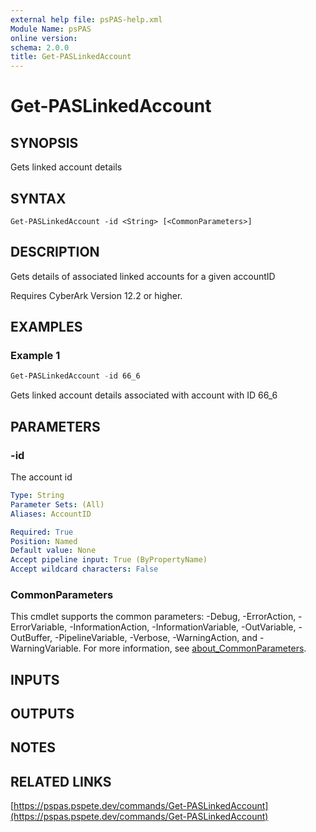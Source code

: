 ```yaml
---
external help file: psPAS-help.xml
Module Name: psPAS
online version:
schema: 2.0.0
title: Get-PASLinkedAccount
---
```


# Get-PASLinkedAccount

## SYNOPSIS
Gets linked account details

## SYNTAX

```
Get-PASLinkedAccount -id <String> [<CommonParameters>]
```

## DESCRIPTION
Gets details of associated linked accounts for a given accountID

Requires CyberArk Version 12.2 or higher.

## EXAMPLES

### Example 1
```powershell
Get-PASLinkedAccount -id 66_6
```

Gets linked account details associated with account with ID 66_6

## PARAMETERS

### -id
The account id

```yaml
Type: String
Parameter Sets: (All)
Aliases: AccountID

Required: True
Position: Named
Default value: None
Accept pipeline input: True (ByPropertyName)
Accept wildcard characters: False
```

### CommonParameters
This cmdlet supports the common parameters: -Debug, -ErrorAction, -ErrorVariable, -InformationAction, -InformationVariable, -OutVariable, -OutBuffer, -PipelineVariable, -Verbose, -WarningAction, and -WarningVariable. For more information, see [about_CommonParameters](http://go.microsoft.com/fwlink/?LinkID=113216).

## INPUTS

## OUTPUTS

## NOTES

## RELATED LINKS

[https://pspas.pspete.dev/commands/Get-PASLinkedAccount](https://pspas.pspete.dev/commands/Get-PASLinkedAccount)
